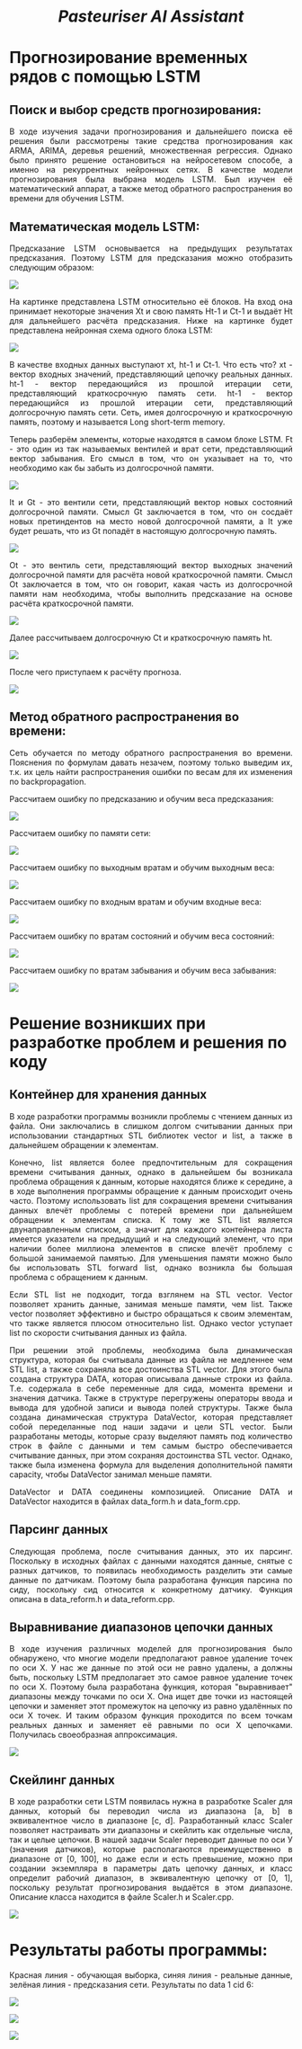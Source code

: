 ***<h1 align = "center">Pasteuriser AI Assistant</a>***

# **Прогнозирование временных рядов с помощью LSTM**

## **Поиск и выбор средств прогнозирования:**

<p align = "justify">
В ходе изучения задачи прогнозирования и дальнейшего поиска её решения были рассмотрены такие средства прогнозирования как ARMA, ARIMA, деревья решений, множественная регрессия. Однако было принято решение остановиться на нейросетевом способе, а именно на рекуррентных нейронных сетях. В качестве модели прогнозирования была выбрана модель LSTM. Был изучен её математический аппарат, а также метод обратного распространения во времени для обучения LSTM.
</p>

## **Математическая модель LSTM:**

<p align = "justify">
Предсказание LSTM основывается на предыдущих результатах предсказания. Поэтому LSTM для предсказания можно отобразить следующим образом: 
</p>

![](images/forc.jpg)  

<p align = "justify">
На картинке представлена LSTM относительно её блоков. На вход она принимает некоторые значения Xt и свою память Ht-1 и Ct-1 и выдаёт Ht для дальнейшего расчёта предсказания. Ниже на картинке будет представлена нейронная схема одного блока LSTM:
</p>

![](images/lstm_math_model.png)  

<p align = "justify">
В качестве входных данных выступают xt, ht-1 и Ct-1. Что есть что? xt - вектор входных значений, представляющий цепочку реальных данных. ht-1 - вектор передающийся из прошлой итерации сети, представляющий краткосрочную память сети. ht-1 - вектор передающийся из прошлой итерации сети, представляющий долгосрочную память сети. Сеть, имея долгосрочную и краткосрочную память, поэтому и называется Long short-term memory.
</p>

<p align = "justify">
Теперь разберём элементы, которые находятся в самом блоке LSTM. Ft - это один из так называемых вентилей и врат сети, представляющий вектор забывания. Его смысл в том, что он указывает на то, что необходимо как бы забыть из долгосрочной памяти.
</p>

![](images/F.png)  

<p align = "justify">
It и Gt - это вентили сети, представляющий вектор новых состояний долгосрочной памяти. Смысл Gt заключается в том, что он сосдаёт новых претиндентов на место новой долгосрочной памяти, а It уже будет решать, что из Gt попадёт в настоящую долгосрочную память.
</p>

![](images/IG.png)  

<p align = "justify">
Ot - это вентиль сети, представляющий вектор выходных значений долгосрочной памяти для расчёта новой краткосрочной памяти. Смысл Ot заключается в том, что он говорит, какая часть из долгосрочной памяти нам необходима, чтобы выполнить предсказание на основе расчёта краткосрочной памяти. 
</p>

![](images/O.png)  

<p align = "justify">
Далее рассчитываем долгосрочную Ct и краткосрочную память ht.
</p>

![](images/Ch.png)  

<p align = "justify">
После чего приступаем к расчёту прогноза.
</p>

![](images/y.png)  

## **Метод обратного распространения во времени:**  

<p align = "justify">
Сеть обучается по методу обратного распространения во времени. Пояснения по формулам давать незачем, поэтому только выведим их, т.к. их цель найти распространения ошибки по весам для их изменения по backpropagation.
</p>

<p align = "justify">
Рассчитаем ошибку по предсказанию и обучим веса предсказания: 
</p>

![](images/dedy.jpg)  

<p align = "justify">
Рассчитаем ошибку по памяти сети: 
</p>

![](images/dedmemory.jpg)  

<p align = "justify">
Рассчитаем ошибку по выходным вратам и обучим выходным веса: 
</p>

![](images/dedO.jpg)  

<p align = "justify">
Рассчитаем ошибку по входным вратам и обучим входные веса: 
</p>

![](images/dedI.jpg)  

<p align = "justify">
Рассчитаем ошибку по вратам состояний и обучим веса состояний: 
</p>

![](images/dedG.jpg)  

<p align = "justify">
Рассчитаем ошибку по вратам забывания и обучим веса забывания: 
</p>

![](images/dedF.jpg)  

# **Решение возникших при разработке проблем и решения по коду**

## **Контейнер для хранения данных**

<p align = "justify">
В ходе разработки программы возникли проблемы с чтением данных из файла. Они заключались в слишком долгом считывании данных при использовании стандартных STL библиотек vector и list, а также в дальнейшем обращении к элементам. 
</p>

<p align = "justify">
Конечно, list является более предпочтительным для сокращения времени считывания данных, однако в дальнейшем бы возникала проблема обращения к данным, которые находятся ближе к середине, а в ходе выполнения программы обращение к данным происходит очень часто. Поэтому использовать list для сокращения времени считывания данных влечёт проблемы с потерей времени при дальнейшем обращении к элементам списка. К тому же STL list является двунаправленным списком, а значит для каждого контейнера листа имеется указатели на предыдущий и на следующий элемент, что при наличии более миллиона элементов в списке влечёт проблему с большой занимаемой памятью. Для уменьшения памяти можно было бы использовать STL forward list, однако возникла бы большая проблема с обращением к данным.
</p>

<p align = "justify">
Если STL list не подходит, тогда взглянем на STL vector. Vector позволяет хранить данные, занимая меньше памяти, чем list. Также vector позволяет эффективно и быстро обращаться к своим элементам, что также является плюсом относительно list. Однако vector уступает list по скорости считывания данных из файла. 
</p>

<p align = "justify">
При решении этой проблемы, необходима была динамическая структура, которая бы считывала данные из файла не медленнее чем STL list, а также сохраняла все достоинства STL vector. Для этого была создана структура DATA, которая описывала данные строки из файла. Т.е. содержала в себе переменные для сида, момента времени и значения датчика. Также в структуре перегружены операторы ввода и вывода для удобной записи и вывода полей структуры. Также была создана динамическая структура DataVector, которая представляет собой переделанные под наши задачи и цели STL vector. Были разработаны методы, которые сразу выделяют память под количество строк в файле с данными и тем самым быстро обеспечивается считывание данных, при этом сохраняя достоинства STL vector. Однако, также была изменена формула для выделения дополнительной памяти capacity, чтобы DataVector занимал меньше памяти.  

<p align = "justify">
DataVector и DATA соединены композицией. Описание DATA и DataVector находится в файлах data_form.h и data_form.cpp.
</p>

## **Парсинг данных**

<p align = "justify">
Следующая проблема, после считывания данных, это их парсинг. Поскольку в исходных файлах с данными находятся данные, снятые с разных датчиков, то появилась необходимость разделить эти самые данные по датчикам. Поэтому была разработана функция парсина по сиду, поскольку сид относится к конкретному датчику. Функция описана в data_reform.h и data_reform.cpp.
</p>

## **Выравнивание диапазонов цепочки данных**

<p align = "justify">
В ходе изучения различных моделей для прогнозирования было обнаружено, что многие модели предполагают равное удаление точек по оси Х. У нас же данные по этой оси не равно удалены, а должны быть, поскольку LSTM  предполагает это самое равное удаление точек по оси Х. Поэтому была разработана функция, которая "выравнивает" диапазоны между точками по оси Х. Она ищет две точки из настоящей цепочки и заменяет этот промежуток на цепочку из равно удалённых по оси Х точек. И таким образом функция проходится по всем точкам реальных данных и заменяет её равными по оси Х цепочками. Получилась своеобразная аппроксимация.  
</p>

![](images/RightRange.png)

## **Скейлинг данных**

<p align = "justify">
В ходе разработки сети LSTM появилась нужна в разработке Scaler для данных, который бы переводил числа из диапазона [a, b] в эквивалентное число в диапазоне [c, d]. Разработанный класс Scaler позволяет настраивать эти диапазоны и скейлить как отдельные числа, так и целые цепочки. В нашей задачи Scaler переводит данные по оси У (значения датчиков), которые располагаются преимущественно в диапазоне от [0, 100], но даже если и есть превышение, можно при создании экземпляра в параметры дать цепочку данных, и класс определит рабочий диапазон, в эквивалентную цепочку от [0, 1], поскольку результат прогнозирования выдаётся в этом диапазоне. Описание класса находится в файле Scaler.h и Scaler.cpp.
</p>

![](images/Scaler.png)  

# **Результаты работы программы:**  

<p align = "justify">
Красная линия - обучающая выборка, синяя линия - реальные данные, зелёная линия - предсказания сети. Результаты по data 1 cid 6:
</p>

![](images/1.png)  

![](images/2.png)  

![](images/3.png)  
